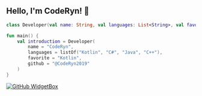 ## Hello, I'm CodeRyn! 👋
```kotlin
class Developer(val name: String, val languages: List<String>, val favorite: String, val github: String)

fun main() {
    val introduction = Developer(
        name = "CodeRyn",
        languages = listOf("Kotlin", "C#", "Java", "C++"),
        favorite = "Kotlin",
        github = "@CodeRyn2019"
    )
}
```
[![GitHub WidgetBox](https://github-widgetbox.vercel.app/api/profile?username=CodeRyn2019&data=followers,repositories,stars,commits)](https://github.com/Jurredr/github-widgetbox)
